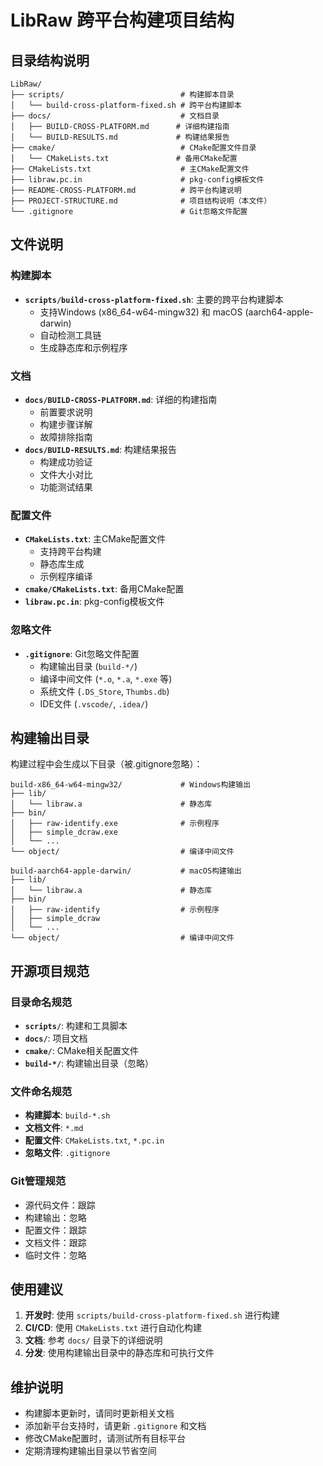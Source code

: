 # LibRaw 跨平台构建项目结构

## 目录结构说明

```
LibRaw/
├── scripts/                          # 构建脚本目录
│   └── build-cross-platform-fixed.sh # 跨平台构建脚本
├── docs/                             # 文档目录
│   ├── BUILD-CROSS-PLATFORM.md      # 详细构建指南
│   └── BUILD-RESULTS.md             # 构建结果报告
├── cmake/                            # CMake配置文件目录
│   └── CMakeLists.txt               # 备用CMake配置
├── CMakeLists.txt                    # 主CMake配置文件
├── libraw.pc.in                      # pkg-config模板文件
├── README-CROSS-PLATFORM.md          # 跨平台构建说明
├── PROJECT-STRUCTURE.md              # 项目结构说明（本文件）
└── .gitignore                        # Git忽略文件配置
```

## 文件说明

### 构建脚本
- **`scripts/build-cross-platform-fixed.sh`**: 主要的跨平台构建脚本
  - 支持Windows (x86_64-w64-mingw32) 和 macOS (aarch64-apple-darwin)
  - 自动检测工具链
  - 生成静态库和示例程序

### 文档
- **`docs/BUILD-CROSS-PLATFORM.md`**: 详细的构建指南
  - 前置要求说明
  - 构建步骤详解
  - 故障排除指南
- **`docs/BUILD-RESULTS.md`**: 构建结果报告
  - 构建成功验证
  - 文件大小对比
  - 功能测试结果

### 配置文件
- **`CMakeLists.txt`**: 主CMake配置文件
  - 支持跨平台构建
  - 静态库生成
  - 示例程序编译
- **`cmake/CMakeLists.txt`**: 备用CMake配置
- **`libraw.pc.in`**: pkg-config模板文件

### 忽略文件
- **`.gitignore`**: Git忽略文件配置
  - 构建输出目录 (`build-*/`)
  - 编译中间文件 (`*.o`, `*.a`, `*.exe` 等)
  - 系统文件 (`.DS_Store`, `Thumbs.db`)
  - IDE文件 (`.vscode/`, `.idea/`)

## 构建输出目录

构建过程中会生成以下目录（被.gitignore忽略）：

```
build-x86_64-w64-mingw32/             # Windows构建输出
├── lib/
│   └── libraw.a                      # 静态库
├── bin/
│   ├── raw-identify.exe              # 示例程序
│   ├── simple_dcraw.exe
│   └── ...
└── object/                           # 编译中间文件

build-aarch64-apple-darwin/           # macOS构建输出
├── lib/
│   └── libraw.a                      # 静态库
├── bin/
│   ├── raw-identify                  # 示例程序
│   ├── simple_dcraw
│   └── ...
└── object/                           # 编译中间文件
```

## 开源项目规范

### 目录命名规范
- **`scripts/`**: 构建和工具脚本
- **`docs/`**: 项目文档
- **`cmake/`**: CMake相关配置文件
- **`build-*/`**: 构建输出目录（忽略）

### 文件命名规范
- **构建脚本**: `build-*.sh`
- **文档文件**: `*.md`
- **配置文件**: `CMakeLists.txt`, `*.pc.in`
- **忽略文件**: `.gitignore`

### Git管理规范
- 源代码文件：跟踪
- 构建输出：忽略
- 配置文件：跟踪
- 文档文件：跟踪
- 临时文件：忽略

## 使用建议

1. **开发时**: 使用 `scripts/build-cross-platform-fixed.sh` 进行构建
2. **CI/CD**: 使用 `CMakeLists.txt` 进行自动化构建
3. **文档**: 参考 `docs/` 目录下的详细说明
4. **分发**: 使用构建输出目录中的静态库和可执行文件

## 维护说明

- 构建脚本更新时，请同时更新相关文档
- 添加新平台支持时，请更新 `.gitignore` 和文档
- 修改CMake配置时，请测试所有目标平台
- 定期清理构建输出目录以节省空间
